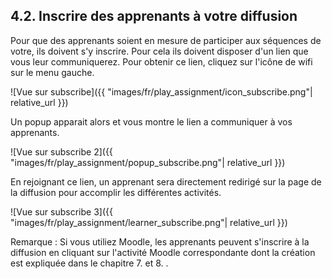 ## 4.2. Inscrire des apprenants à votre diffusion

Pour que des apprenants soient en mesure de participer aux séquences de votre, ils doivent s'y inscrire. Pour cela ils doivent disposer d'un lien que vous leur communiquerez. Pour obtenir ce lien, cliquez sur l'icône de wifi sur le menu gauche.

![Vue sur subscribe]({{ "images/fr/play_assignment/icon_subscribe.png"| relative_url }})

Un popup apparait alors et vous montre le lien a communiquer à vos apprenants.

![Vue sur subscribe 2]({{ "images/fr/play_assignment/popup_subscribe.png"| relative_url }})

En rejoignant ce lien, un apprenant sera directement redirigé sur la page de la diffusion pour accomplir les différentes activités.

![Vue sur subscribe 3]({{ "images/fr/play_assignment/learner_subscribe.png"| relative_url }})

Remarque : Si vous utiliez Moodle, les apprenants peuvent s'inscrire à la diffusion en cliquant sur l'activité Moodle correspondante dont la création est expliquée dans le chapitre 7.  et 8. .